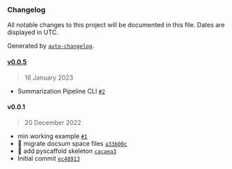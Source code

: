 ### Changelog

All notable changes to this project will be documented in this file. Dates are displayed in UTC.

Generated by [`auto-changelog`](https://github.com/CookPete/auto-changelog).

#### [v0.0.5](https://github.com/pszemraj/textsum/compare/v0.0.1...v0.0.5)

> 16 January 2023

- Summarization Pipeline CLI [`#2`](https://github.com/pszemraj/textsum/pull/2)

#### v0.0.1

> 20 December 2022

- min working example [`#1`](https://github.com/pszemraj/textsum/pull/1)
- 🚚 migrate docsum space files [`a33b00c`](https://github.com/pszemraj/textsum/commit/a33b00c676add7db63a163b37f6ca6dba61d646b)
- 🎉 add pyscaffold skeleton [`cacaea3`](https://github.com/pszemraj/textsum/commit/cacaea3840ac620dedfcbdce8f92ae023fbf161b)
- Initial commit [`ec48913`](https://github.com/pszemraj/textsum/commit/ec48913456d314908838db7574183e21e698a066)
